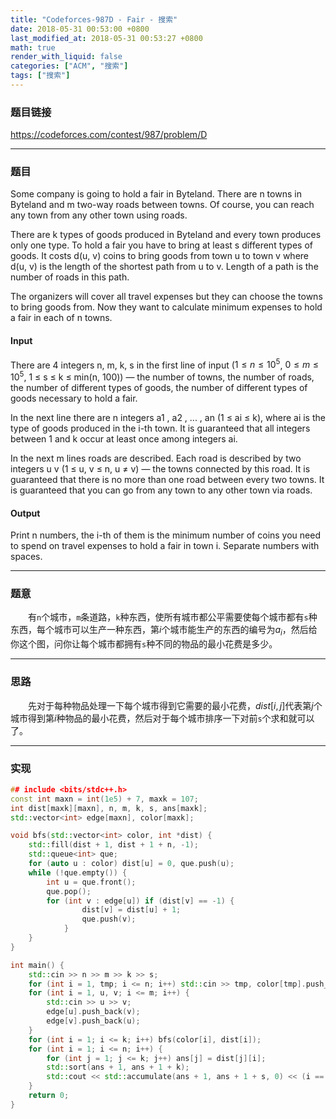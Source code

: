 ```yaml
---
title: "Codeforces-987D - Fair - 搜索"
date: 2018-05-31 00:53:00 +0800
last_modified_at: 2018-05-31 00:53:27 +0800
math: true
render_with_liquid: false
categories: ["ACM", "搜索"]
tags: ["搜索"]
---
```


### 题目链接

https://codeforces.com/contest/987/problem/D

---
### 题目
Some company is going to hold a fair in Byteland. There are n towns in Byteland and m two-way roads between towns. Of course, you can reach any town from any other town using roads.

There are k types of goods produced in Byteland and every town produces only one type. To hold a fair you have to bring at least s different types of goods. It costs d(u, v) coins to bring goods from town u to town v where d(u, v) is the length of the shortest path from u to v. Length of a path is the number of roads in this path.

The organizers will cover all travel expenses but they can choose the towns to bring goods from. Now they want to calculate minimum expenses to hold a fair in each of n towns.
#### Input
There are 4 integers n, m, k, s in the first line of input ($1 ≤ n ≤ 10^5$, $0 ≤ m ≤ 10^5$, 1 ≤ s ≤ k ≤ min(n, 100)) — the number of towns, the number of roads, the number of different types of goods, the number of different types of goods necessary to hold a fair.

In the next line there are n integers a1 , a2 , ... , an (1 ≤ ai ≤ k), where ai is the type of goods produced in the i-th town. It is guaranteed that all integers between 1 and k occur at least once among integers ai.

In the next m lines roads are described. Each road is described by two integers u v (1 ≤ u, v ≤ n, u ≠ v) — the towns connected by this road. It is guaranteed that there is no more than one road between every two towns. It is guaranteed that you can go from any town to any other town via roads.
#### Output
Print n numbers, the i-th of them is the minimum number of coins you need to spend on travel expenses to hold a fair in town i. Separate numbers with spaces.

---
### 题意

&emsp;&emsp;有`n`个城市，`m`条道路，`k`种东西，使所有城市都公平需要使每个城市都有`s`种东西，每个城市可以生产一种东西，第$i$个城市能生产的东西的编号为$a_i$，然后给你这个图，问你让每个城市都拥有`s`种不同的物品的最小花费是多少。

---
### 思路

&emsp;&emsp;先对于每种物品处理一下每个城市得到它需要的最小花费，$dist[i,j]$代表第$j$个城市得到第$i$种物品的最小花费，然后对于每个城市排序一下对前`s`个求和就可以了。

---
### 实现

```cpp
## include <bits/stdc++.h>
const int maxn = int(1e5) + 7, maxk = 107;
int dist[maxk][maxn], n, m, k, s, ans[maxk];
std::vector<int> edge[maxn], color[maxk];

void bfs(std::vector<int> color, int *dist) {
    std::fill(dist + 1, dist + 1 + n, -1);
    std::queue<int> que;
    for (auto u : color) dist[u] = 0, que.push(u);
    while (!que.empty()) {
        int u = que.front();
        que.pop();
        for (int v : edge[u]) if (dist[v] == -1) {
                dist[v] = dist[u] + 1;
                que.push(v);
            }
    }
}

int main() {
    std::cin >> n >> m >> k >> s;
    for (int i = 1, tmp; i <= n; i++) std::cin >> tmp, color[tmp].push_back(i);
    for (int i = 1, u, v; i <= m; i++) {
        std::cin >> u >> v;
        edge[u].push_back(v);
        edge[v].push_back(u);
    }
    for (int i = 1; i <= k; i++) bfs(color[i], dist[i]);
    for (int i = 1; i <= n; i++) {
        for (int j = 1; j <= k; j++) ans[j] = dist[j][i];
        std::sort(ans + 1, ans + 1 + k);
        std::cout << std::accumulate(ans + 1, ans + 1 + s, 0) << (i == n ? '\n' : ' ');
    }
    return 0;
}

```
